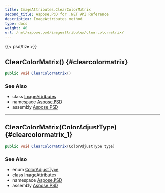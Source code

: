 ```yaml
---
title: ImageAttributes.ClearColorMatrix
second_title: Aspose.PSD for .NET API Reference
description: ImageAttributes method. 
type: docs
weight: 40
url: /net/aspose.psd/imageattributes/clearcolormatrix/
---
```

{{< psd/tize >}}
## ClearColorMatrix() {#clearcolormatrix}

```csharp
public void ClearColorMatrix()
```

### See Also

* class [ImageAttributes](../)
* namespace [Aspose.PSD](../../imageattributes/)
* assembly [Aspose.PSD](../../../)

---

## ClearColorMatrix(ColorAdjustType) {#clearcolormatrix_1}

```csharp
public void ClearColorMatrix(ColorAdjustType type)
```

### See Also

* enum [ColorAdjustType](../../coloradjusttype/)
* class [ImageAttributes](../)
* namespace [Aspose.PSD](../../imageattributes/)
* assembly [Aspose.PSD](../../../)


